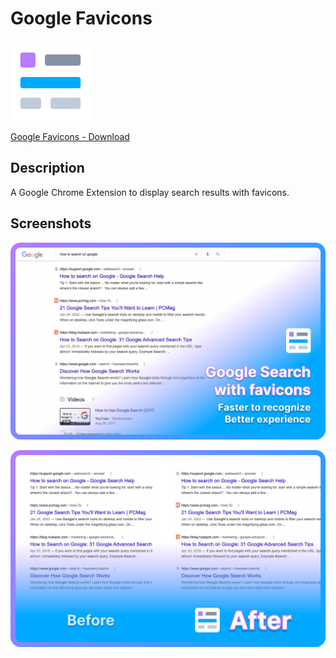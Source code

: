 # Google Favicons

![Google Favicons - Icon](/public/images/icons/icon-128.png)

[Google Favicons - Download](https://chrome.google.com/webstore/detail/google-favicons/cmcbegomkmagehbkohhodmiohbcfkchc)

## Description

A Google Chrome Extension to display search results with favicons.

## Screenshots

![Google Favicons - Promo Image 1](/images/apinix-google-favicons-screenshot-01.png)

![Google Favicons - Promo Image 2](/images/apinix-google-favicons-screenshot-02.png)
